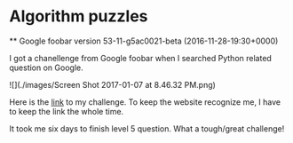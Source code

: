 # Algorithm puzzles

** Google foobar version 53-11-g5ac0021-beta (2016-11-28-19:30+0000)

I got a chanellenge from Google foobar when I searched Python related question on Google.

![](./images/Screen Shot 2017-01-07 at 8.46.32 PM.png)

Here is the [link](https://www.google.com/foobar/?eid=oJlxWJnFConbmQHm3YLYCw&usg=AG3vBD2gSyeqifJAZ9VFTdHklQQhXw4kjw) to
my challenge. To keep the website recognize me, I have to keep the link the whole time.

It took me six days to finish level 5 question. What a tough/great challenge!

